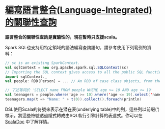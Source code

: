 # [編寫語言整合(Language-Integrated)的關聯性查詢](https://spark.apache.org/docs/latest/sql-programming-guide.html#writing-language-integrated-relational-queries)

**語言整合的關聯性查詢是實驗性的，現在暫時只支援scala。**

Spark SQL也支持用特定領域的語法編寫查詢語句，請參考使用下列範例的資料：

```scala
// sc is an existing SparkContext.
val sqlContext = new org.apache.spark.sql.SQLContext(sc)
// Importing the SQL context gives access to all the public SQL functions and implicit conversions.
import sqlContext._
val people: RDD[Person] = ... // An RDD of case class objects, from the first example.

// 下述等同於 'SELECT name FROM people WHERE age >= 10 AND age <= 19'
val teenagers = people.where('age >= 10).where('age <= 19).select('name)
teenagers.map(t => "Name: " + t(0)).collect().foreach(println)
```

DSL使用Scala的符號來表示在潜在表(underlying table)中的列，這些列以前缀(')標示。將這些符號透過隱式轉成由SQL執行引擎計算的表達式。你可以在[ScalaDoc](https://spark.apache.org/docs/latest/api/scala/index.html#org.apache.spark.sql.SchemaRDD)
中了解詳情。
